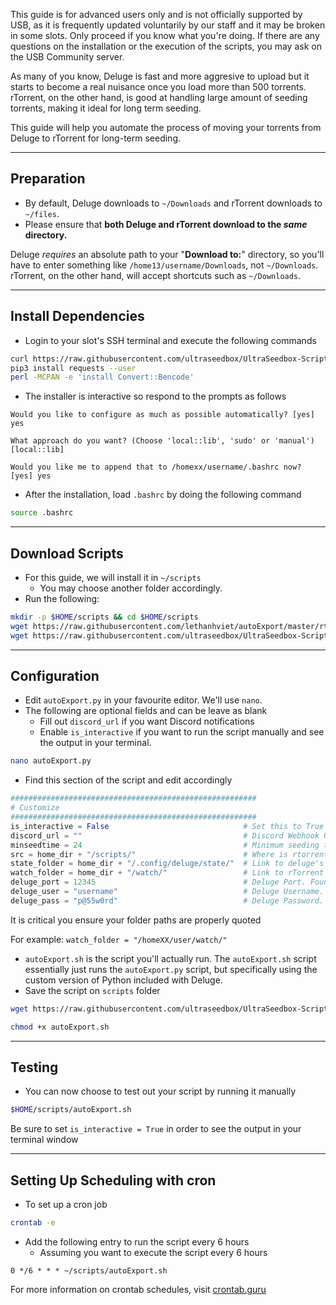 <c><p class="callout warning">This guide is for advanced users only and is not officially supported by USB, as it is frequently updated voluntarily by our staff and it may be broken in some slots. Only proceed if you know what you're doing. If there are any questions on the installation or the execution of the scripts, you may ask on the USB Community server.</p></c>

As many of you know, Deluge is fast and more aggresive to upload but it starts to become a real nuisance once you load more than 500 torrents. rTorrent, on the other hand, is good at handling large amount of seeding torrents, making it ideal for long term seeding.

This guide will help you automate the process of moving your torrents from Deluge to rTorrent for long-term seeding.

***

## Preparation

* By default, Deluge downloads to `~/Downloads` and rTorrent downloads to `~/files`.
* Please ensure that **both Deluge and rTorrent download to the _same_ directory.**

<c><p class="callout info">Deluge _requires_ an absolute path to your "**Download to:**" directory, so you'll have to enter something like `/home13/username/Downloads`, not `~/Downloads`. rTorrent, on the other hand, will accept shortcuts such as `~/Downloads`.</p></c>

***

## Install Dependencies

* Login to your slot's SSH terminal and execute the following commands

```sh
curl https://raw.githubusercontent.com/ultraseedbox/UltraSeedbox-Scripts/master/deluge-rtorrent/pip-install.sh | bash
pip3 install requests --user
perl -MCPAN -e 'install Convert::Bencode'
```

* The installer is interactive so respond to the prompts as follows

`Would you like to configure as much as possible automatically? [yes] yes`

`What approach do you want? (Choose 'local::lib', 'sudo' or 'manual')[local::lib]`

`Would you like me to append that to /homexx/username/.bashrc now? [yes] yes`

* After the installation, load `.bashrc` by doing the following command

```sh
source .bashrc
```

***

## Download Scripts

* For this guide, we will install it in `~/scripts`
  * You may choose another folder accordingly.
* Run the following:

```sh
mkdir -p $HOME/scripts && cd $HOME/scripts
wget https://raw.githubusercontent.com/lethanhviet/autoExport/master/rtorrent_fast_resume.pl
wget https://raw.githubusercontent.com/ultraseedbox/UltraSeedbox-Scripts/master/deluge-rtorrent/autoExport.py
```

***

## Configuration

* Edit `autoExport.py` in your favourite editor. We'll use `nano`.
* The following are optional fields and can be leave as blank
  * Fill out `discord_url` if you want Discord notifications
  * Enable `is_interactive` if you want to run the script manually and see the output in your terminal.

```sh
nano autoExport.py
```

* Find this section of the script and edit accordingly

```py
#######################################################
# Customize
#######################################################
is_interactive = False 								# Set this to True to allow direct output or set to False for cron
discord_url = "" 									# Discord Webhook URL
minseedtime = 24 									# Minimum seeding time (in hours)
src = home_dir + "/scripts/" 						# Where is rtorrent_fast_resume.pl kept?
state_folder = home_dir + "/.config/deluge/state/" 	# Link to deluge's state folder
watch_folder = home_dir + "/watch/" 				# Link to rTorrent's watch folder
deluge_port = 12345 								# Deluge Port. Found under "Remote client access" section in UCP
deluge_user = "username" 							# Deluge Username. Found under "Remote client access" section in UCP
deluge_pass = "p@55w0rd" 							# Deluge Password. Found under "Remote client access" section in UCP
```

It is critical you ensure your folder paths are properly quoted

For example: `watch_folder = "/homeXX/user/watch/"`

* `autoExport.sh` is the script you'll actually run. The `autoExport.sh` script essentially just runs the `autoExport.py` script, but specifically using the custom version of Python included with Deluge.
* Save the script on `scripts` folder

```sh
wget https://raw.githubusercontent.com/ultraseedbox/UltraSeedbox-Scripts/master/deluge-rtorrent/autoExport.sh
```

```sh
chmod +x autoExport.sh
```

***

## Testing

* You can now choose to test out your script by running it manually

```sh
$HOME/scripts/autoExport.sh
```

Be sure to set `is_interactive = True` in order to see the output in your terminal window

***

## Setting Up Scheduling with cron

* To set up a cron job

```sh
crontab -e
```

* Add the following entry to run the script every 6 hours
  * Assuming you want to execute the script every 6 hours

```
0 */6 * * * ~/scripts/autoExport.sh
```

<c><p class="callout info">For more information on crontab schedules, visit [crontab.guru](https://crontab.guru/)</p></c>
